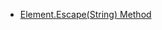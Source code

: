 * [Element.Escape(String) Method](https://learn.microsoft.com/en-us/dotnet/api/system..element.escape?redirectedfrom=MSDN&view=net-7.0#System__Element_Escape_System_String_)